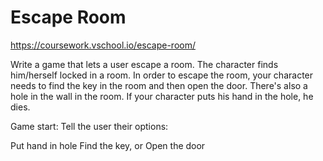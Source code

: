 # Escape Room
https://coursework.vschool.io/escape-room/

Write a game that lets a user escape a room. The character finds him/herself locked in a room. In order to escape the room, your character needs to find the key in the room and then open the door. There's also a hole in the wall in the room. If your character puts his hand in the hole, he dies.

Game start:
Tell the user their options:

Put hand in hole
Find the key, or
Open the door